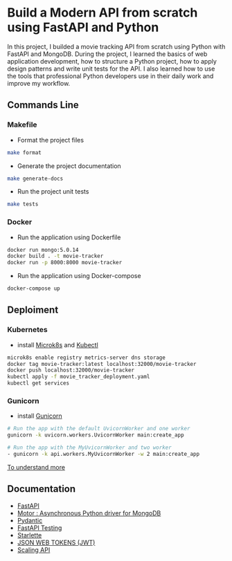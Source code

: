 # Build a Modern API from scratch using FastAPI and Python
In this project, I builded a movie tracking API from scratch using Python with FastAPI and MongoDB.
During the project, I learned the basics of web application development, how to structure a Python project, how to apply design patterns and write unit tests for the API.
I also learned how to use the tools that professional Python developers use in their daily work and improve my workflow.

## Commands Line
### Makefile
- Format the project files
```bash
make format
```
- Generate the project documentation
```bash
make generate-docs
```
- Run the project unit tests
```bash
make tests
```
### Docker
- Run the application using Dockerfile
```bash
docker run mongo:5.0.14
docker build . -t movie-tracker
docker run -p 8000:8000 movie-tracker
```
- Run the application using Docker-compose
```bash
docker-compose up
```

## Deploiment
### Kubernetes
- install [Microk8s](https://microk8s.io/) and [Kubectl](https://kubernetes.io/docs/tasks/tools/install-kubectl-linux/)
```bash
microk8s enable registry metrics-server dns storage
docker tag movie-tracker:latest localhost:32000/movie-tracker
docker push localhost:32000/movie-tracker
kubectl apply -f movie_tracker_deployment.yaml
kubectl get services
```
### Gunicorn
- install [Gunicorn](https://docs.gunicorn.org/en/stable/install.html)
```bash
# Run the app with the default UvicornWorker and one worker
gunicorn -k uvicorn.workers.UvicornWorker main:create_app

# Run the app with the MyUvicornWorker and two worker
- gunicorn -k api.workers.MyUvicornWorker -w 2 main:create_app
```
[To understand more](https://nuculabs.dev/2021/05/18/fastapi-uvicorn-logging-in-production/)

## Documentation
- [FastAPI](https://fastapi.tiangolo.com/)
- [Motor : Asynchronous Python driver for MongoDB](https://motor.readthedocs.io/en/stable/index.html)
- [Pydantic](https://docs.pydantic.dev/)
- [FastAPI Testing](https://fastapi.tiangolo.com/advanced/testing-dependencies/)
- [Starlette](https://www.starlette.io/)
- [JSON WEB TOKENS (JWT)](https://jwt.io/introduction)
- [Scaling API](https://www.apriorit.com/dev-blog/776-cloud-api-scaling)